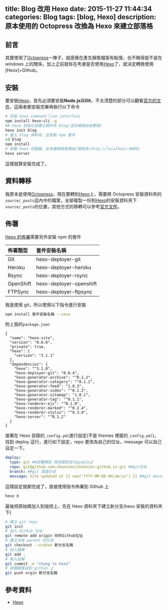 title: Blog 改用 Hexo
date: 2015-11-27 11:44:34
categories: Blog
tags: [blog, Hexo]
description: 原本使用的 Octopress 改換為 Hexo 來建立部落格
---
## 前言
其實使用了[Octopress][4]一陣子，就感覺在產生靜態檔案有點慢，也不曉得是不是在 windows 上的關係，加上之前就有在考慮是否使用[Hexo][1]了，就決定轉換使用[Heox]+Github。
## 安裝
要安裝[Hexo][1]，首先必須要安裝**Node.js**與**Git**，不太清楚的部分可以觀看[官方的文件][5]，這兩者都安裝完畢再執行以下命令
``` bash hexo https://hexo.io/
# 安裝 hexo command line interface
npm install hexo-cli -g
## hexo 初始化並建立資料夾 blog(這名稱請自由更換)
hexo init blog
# 進入 blog 資料夾，並安裝 npm 套件
cd blog
npm install
# 啟動 hexo 伺服器，在本機端檢查網站(預設為:http://localhost:4000)
hexo server
```
這樣就算安裝完成了。

## 資料轉移
我原本是使用[Octopress][4]，現在要轉到[Hexo][1]上，需要將 Octopress 安裝資料夾的`source/_posts`這內中的檔案，全部複製一份到[Hexo][1]的安裝資料夾下`source/_posts`的位置，其他方式的移轉可以參考[官方文件][6]。

## 佈署
[Hexo 的佈署][7]需要另外安裝 npm 的套件

| 佈署類型      | 套件安裝名稱            |
|:------------- |:----------------------- |
| Git           | hexo-deployer-git       |
| Heroku        | hexo-deployer-heroku    |
| Rsync         | hexo-deployer-rsync     |
| OpenShift     | hexo-deployer-openshift |
| FTPSync       | hexo-deployer-ftpsync   |

我是使用 git，所以使用以下指令進行安裝
``` bash
npm install 套件安裝名稱 --save
```
附上我的`package.json`
``` text
{
  "name": "hexo-site",
  "version": "0.0.0",
  "private": true,
  "hexo": {
    "version": "3.1.1"
  },
  "dependencies": {
    "hexo": "^3.1.0",
    "hexo-deployer-git": "0.0.4",
    "hexo-generator-archive": "^0.1.2",
    "hexo-generator-category": "^0.1.2",
    "hexo-generator-feed": "1.0.3",
    "hexo-generator-index": "^0.1.2",
    "hexo-generator-sitemap": "1.0.1",
    "hexo-generator-tag": "^0.1.1",
    "hexo-renderer-ejs": "^0.1.0",
    "hexo-renderer-marked": "^0.2.4",
    "hexo-renderer-stylus": "^0.3.0",
    "hexo-server": "^0.1.2"
  }
}
```
接著在 Hexo 目錄的`_config.yml`進行設定(不是 themes 裡面的`_config.yml`)，找到 deploy 這行，進行如下設定，repo 更改為自己的位址，message 可以自己自定一下。
``` yaml 佈署 https://hexo.io/docs/deployment.html
deploy:
  type: git ##部署類型 其他類型自行google之
  repo: git@github.com:shunnien/shunnien.github.io.git ##git位址  
  branch: ##git 頁面分支
  message: Site updated at {{ now("YYYY-MM-DD HH:mm:ss") }} ##git message建議默認字段update 可以自定義
```
這樣設定就都完成了，直接使用指令佈署到 Github 上
``` bash
hexo d
```
最後把原始碼加入到版控上，先在 Hexo 資料夾下建立新分支(hexo 安裝的資料夾下)

``` bash
# 建立 git repo
git init
# 加入 Github 位址
git remote add origin 你的Github位址
# 建立沒有 parent 的分支
git checkout --orphan 新分支名稱
# 加入檔案
git add .
# 寫入註解
git commit -m "chang to hexo"
# 將檔案推送到 github 上
git push orgin 新分支名稱
```
## 參考資料
- [Hexo][1]

[1]: https://hexo.io/ "Hexo"
[2]: http://www.ruanyifeng.com/blog/2012/08/blogging_with_jekyll.html "阮一峰:搭建一个免费的，无限流量的Blog----github Pages和Jekyll入门"
[3]: http://wsgzao.github.io/post/hexo-guide/ "HelloDog:使用GitHub和Hexo搭建免费静态Blog"
[4]: http://shunnien.github.io/tags/Octopress/ "ShunNien:Octopress"
[5]: https://hexo.io/docs/index.html "Hexo:Documentation"
[6]: https://hexo.io/docs/migration.html "Hexo:Migration"
[7]: https://hexo.io/docs/deployment.html "Hexo:Deployment"
[98]: http://jekyllrb.com/ "Jekyll"
[99]: http://twiceyuan.com/2014/05/25/hexo%E8%87%AA%E5%8A%A8%E6%B7%BB%E5%8A%A0readmore%E6%A0%87%E8%AE%B0/ "Hexo自动添加ReadMore标记"